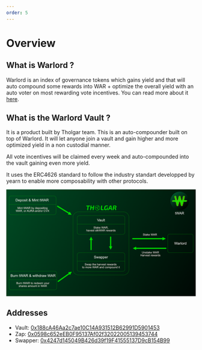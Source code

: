```yaml
---
order: 5
---
```


# Overview

## What is Warlord ?

Warlord is an index of governance tokens which gains yield and that will auto compound some rewards into WAR + optimize the overall yield with an auto voter on most rewarding vote incentives. You can read more about it [here](https://doc.paladin.vote/warlord/overview).

## What is the Warlord Vault ?

It is a product built by Tholgar team. This is an auto-compounder built on top of Warlord. It will let anyone join a vault and gain higher and more optimized yield in a non custodial manner.  
  
All vote incentives will be claimed every week and auto-compounded into the vault gaining even more yield.  
  
It uses the ERC4626 standard to follow the industry standart developped by yearn to enable more composability with other protocols.  

![](../assets/schema.png)

## Addresses

- Vault: [0x188cA46Aa2c7ae10C14A931512B62991D5901453](https://etherscan.io/address/0x188ca46aa2c7ae10c14a931512b62991d5901453)
- Zap: [0x0598c652eEB0F95137Af02f32022005139453744](https://etherscan.io/address/0x0598c652eeb0f95137af02f32022005139453744)
- Swapper: [0x4247d145049B426d39f19F41555137D9cB154B99](https://etherscan.io/address/0x4247d145049b426d39f19f41555137d9cb154b99)